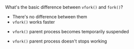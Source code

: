 What's the basic difference between ```vfork()``` and ```fork()```?

* There's no difference between them 
* ```vfork()``` works faster
+ ```vfork()``` parent process becomes temporarily suspended
* ```vfork()``` parent process doesn't stops working
